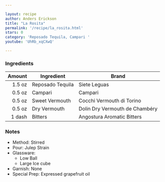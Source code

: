 ```yaml
---

layout: recipe
author: Anders Erickson
title: "La Rosita"
permalink: '/recipe/la_rosita.html'
stars: 0
category: 'Reposado Tequila, Campari '
youtube: 'UhRb_xqCXwQ'

---
```


### Ingredients

| Amount  | Ingredient               | Brand                              |
| -----: | ---------------- | ------------------------------ |
| 1.5 oz | Reposado Tequila | Siete Leguas                   |
| 0.5 oz | Campari          | Campari                        |
| 0.5 oz | Sweet Vermouth   | Cocchi Vermouth di Torino      |
| 0.5 oz | Dry Vermouth     | Dolin Dry Vermouth de Chambéry |
| 1 dash | Bitters          | Angostura Aromatic Bitters     |

### Notes

- Method: Stirred
- Pour: Julep Strain
- Glassware: 
    - Low Ball
    - Large Ice cube
- Garnish: None
- Special Prep: Expressed grapefruit oil


